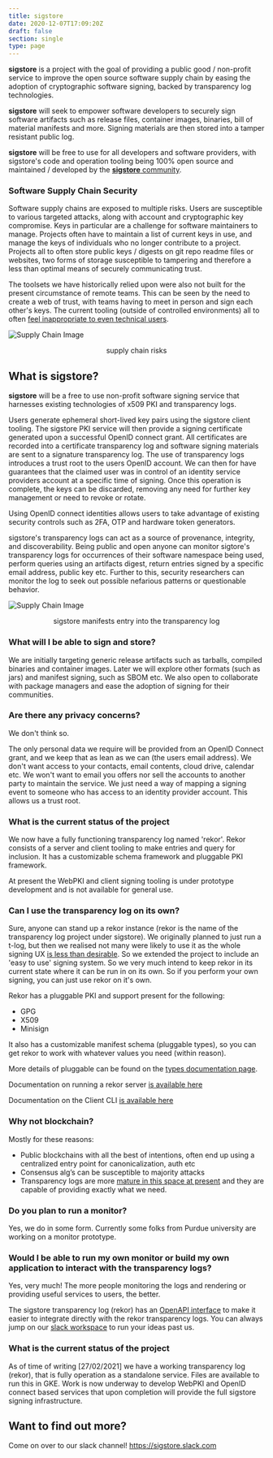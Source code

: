 ```yaml
---
title: sigstore
date: 2020-12-07T17:09:20Z
draft: false
section: single
type: page
---
```

<!--- Uncomment post launch:   **sigstore** is a [Linux Foundation](https://linuxfoundation.org/) project to develop the code and run the
infrastructure required to provide a non-profit , free to use software signing service. --->

**sigstore** is a project with the goal of providing a public good / non-profit service to improve the open source
software supply chain by easing the adoption of cryptographic software signing, backed by transparency log technologies.

**sigstore** will seek to empower software developers to securely sign software artifacts such as release files, 
container images, binaries, bill of material manifests and more. Signing materials are then stored into a tamper
resistant public log. 

**sigstore** will be free to use for all developers and software providers, with sigstore's code and operation
tooling being 100% open source and maintained / developed by the [**sigstore** community](https://github.com/sigstore).

### Software Supply Chain Security

Software supply chains are exposed to multiple risks. Users are susceptible to various targeted attacks, along with
account and cryptographic key compromise. Keys in particular are a challenge for software maintainers to manage.
Projects often have to maintain a list of current keys in use, and manage the keys of individuals who no longer
contribute to a project. Projects all to often store public keys / digests on git repo readme files or websites,
two forms of storage susceptible to tampering and therefore a less than optimal means of securely communicating trust.

The toolsets we have historically relied upon were also not built for the present circumstance of remote teams. This can
be seen by the need to create a web of trust, with teams having to meet in person and sign each other's keys. The
current tooling (outside of controlled  environments) all to  often [feel inappropriate to even technical users](https://blog.filippo.io/giving-up-on-long-term-pgp/).

![Supply Chain Image](/images/ssc.png)
<p style="text-align: center;">supply chain risks</p>

## What is sigstore?

**sigstore** will be a free to use non-profit software signing service that harnesses existing technologies of x509 PKI and
transparency logs.

Users generate ephemeral short-lived key pairs using the sigstore client tooling. The sigstore PKI service will then
provide a signing certificate generated upon a successful OpenID connect grant. All certificates are recorded into a
certificate transparency log and software signing materials are sent to a signature transparency log. The use of
transparency logs introduces a trust root to the users OpenID account. We can then for have guarantees that the claimed
user was in control of an identity service providers account at a specific time of signing. Once this operation is
complete, the keys can be discarded, removing any need for further key management or need to revoke or rotate. 

Using OpenID connect identities allows users to take advantage of existing security controls such as 2FA, OTP
and hardware token generators.

sigstore's transparency logs can act as a source of provenance, integrity, and discoverability. Being public
and open anyone can monitor sigtore's transparency logs for occurrences of their software namespace being used,
perform queries using an artifacts digest, return entries signed by a specific email address, public key etc. Further
to this, security researchers can monitor the log to seek out possible nefarious patterns or questionable behavior.

![Supply Chain Image](/images/tree.png)
<p style="text-align: center;">sigstore manifests entry into the transparency log</p>

### What will I be able to sign and store?

We are initially targeting generic release artifacts such as tarballs, compiled binaries and container images. Later
we will explore other formats (such as jars) and manifest signing, such as SBOM etc. We also open to collaborate with
package managers and ease the adoption of signing for their communities.

### Are there any privacy concerns?

We don't think so.

The only personal data we require will be provided from an OpenID Connect grant, and we keep that as lean as
we can (the users email address). We don't want access to your contacts, email contents, cloud drive, calendar
etc. We won't want to email you offers nor sell the accounts to another party to maintain the service. We just need a
way of mapping a signing event to someone who has access to an identity provider account. This allows us a trust root.

### What is the current status of the project

We now have a fully functioning transparency log named 'rekor'. Rekor consists of a server and client tooling to
make entries and query for inclusion. It has a customizable schema framework and pluggable PKI framework.

At present the WebPKI and client signing tooling is under prototype development and is not available for general use.

### Can I use the transparency log on its own?

Sure, anyone can stand up a rekor instance (rekor is the name of the transparency log project under sigstore). We
originally planned to just run a t-log, but then we realised not many were likely to use it as the whole signing UX [is
less than desirable](https://latacora.micro.blog/2019/07/16/the-pgp-problem.html). So we extended the project to include
an 'easy to use' signing system. So we very much intend to keep rekor in its current state where it can be run in on its
own. So if you perform your own signing, you can just use rekor on it's own.

Rekor has a pluggable PKI and support present for the following:

* GPG
* X509
* Minisign

It also has a customizable manifest schema (pluggable types), so you can get rekor to work with whatever values you need
(within reason).

More details of pluggable can be found on the [types documentation page](../docs/plugable_types).

Documentation on running a rekor server [is available here](../get_started/server)

Documentation on the Client CLI [is available here](../get_started/client)

### Why not blockchain?

Mostly for these reasons:

* Public blockchains with all the best of intentions, often end up using a centralized entry point for canonicalization,
  auth etc
* Consensus alg’s can be susceptible to majority attacks
* Transparency logs are more [mature in this space at present](https://certificate.transparency.dev/) and they are
  capable of providing exactly what we need.
  
### Do you plan to run a monitor?

Yes, we do in some form. Currently some folks from Purdue university are working on a monitor prototype.

### Would I be able to run my own monitor or build my own application to interact with the transparency logs?

Yes, very much! The more people monitoring the logs and rendering or providing useful services to users, the better.

The sigstore transparency log (rekor) has an [OpenAPI interface](https://rekor.dev/swagger/) to make it easier to
integrate directly with the rekor transparency logs. You can always jump on our [slack workspace](https://sigstore.slack.com)
to run your ideas past us.

### What is the current status of the project

As of time of writing [27/02/2021] we have a working transparency log (rekor), that is fully operation as a standalone
service. Files are available to run this in GKE. Work is now underway to develop WebPKI and OpenID connect based
services that upon completion will provide the full sigstore signing infrastructure.

## Want to find out more?

Come on over to our slack channel! https://sigstore.slack.com